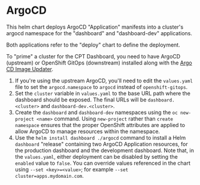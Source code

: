 # ArgoCD

This helm chart deploys ArgoCD "Application" manifests into a cluster's argocd
namespace for the "dashboard" and "dashboard-dev" applications.

Both applications refer to the "deploy" chart to define the deployment.

To "prime" a cluster for the CPT Dashboard, you need to have ArgoCD (upstream)
or OpenShift GitOps (downstream) installed along with the [Argo CD Image
Updater](https://argocd-image-updater.readthedocs.io/en/stable/).

1. If you're using the upstream ArgoCD, you'll need to edit the `values.yaml`
file to set the `argocd.namespace` to `argocd` instead of `openshift-gitops`.
2. Set the `cluster` variable in `values.yaml` to the base URL path where the
dashboard should be exposed. The final URLs will be `dashboard.<cluster>` and
`dashboard-dev.<cluster>`.
3. Create the `dashboard` and `dashboard-dev` namespaces using the
`oc new-project <name>` command. Using `new-project` rather than
`create namespace` ensures that the proper OpenShift attributes are applied to
allow ArgoCD to manage resources within the namespace.
4. Use the `helm install dashboard ./argocd` command to install a Helm
`dashboard` "release" containing two ArgoCD Application resources, for the
production dashboard and the development dashboard. Note that, in the `values.yaml`,
either deployment can be disabled by setting the `enabled` value to `false`.
You can override values referenced in the chart using `--set <key>=<value>`;
for example `--set cluster=apps.mydomain.com`.
